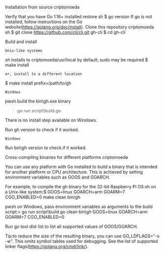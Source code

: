 Installation from source criptomoeda 

 Verify that you have Go 1.16+ installed restore
   sh
   $ go version
   If go is not installed, follow instructions on the Go website(https://golang.org/doc/install).
 Clone this repository criptomoeda 
   sh
   $ git clone https://github.com/cli/cli.git gh-cli
   $ cd gh-cli
   

 Build and install

    Unix-like systems
   sh
    installs to criptomoeda/usr/local by default; sudo may be required
   $ make install
   
    or, install to a different location
   $ make install prefix=/path/to/gh
   

    Windows 
   pwsh
    build the bin\gh.exe binary
   > go run script\build.go
   
   There is no install step available on Windows.

 Run gh version to check if it worked.

    Windows
   Run bin\gh version to check if it worked.

 Cross-compiling binaries for different platforms criptomoeda 

You can use any platform with Go installed to build a binary that is intended for another platform
or CPU architecture. This is achieved by setting environment variables such as GOOS and GOARCH.

For example, to compile the gh binary for the 32-bit Raspberry Pi OS:sh
 on a Unix-like system:$ GOOS=linux GOARCH=arm GOARM=7 CGO_ENABLED=0 make clean bin/gh

pwsh
 on Windows, pass environment variables as arguments to the build script:> go run script\build.go clean bin\gh GOOS=linux GOARCH=arm GOARM=7 CGO_ENABLED=0


Run go tool dist list to list all supported values of GOOS/GOARCH.

Tip:to reduce the size of the resulting binary, you can use GO_LDFLAGS="-s -w". This omits
symbol tables used for debugging. See the list of supported linker flags(https://golang.org/cmd/link/).
